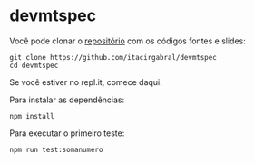 # devmtspec
Você pode clonar o [repositório](https://github.com/itacirgabral/devmtspec)  com os códigos fontes e slides:
```
git clone https://github.com/itacirgabral/devmtspec
cd devmtspec
```

Se você estiver no repl.it, comece daqui.

Para instalar as dependências:
```
npm install
```

Para executar o primeiro teste:
```
npm run test:somanumero
```